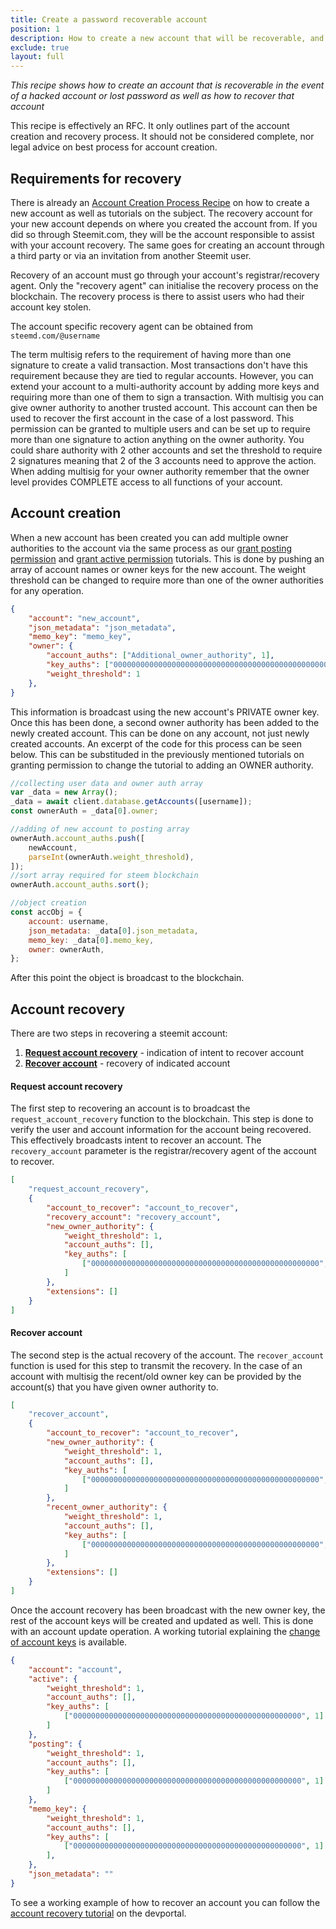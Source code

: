 ```yaml
---
title: Create a password recoverable account
position: 1
description: How to create a new account that will be recoverable, and how to recover your account
exclude: true
layout: full
---
```


_This recipe shows how to create an account that is recoverable in the event of a hacked account or lost password as well as how to recover that account_

This recipe is effectively an RFC. It only outlines part of the account creation and recovery process. It should not be considered complete, nor legal advice on best process for account creation.

## Requirements for recovery

There is already an [Account Creation Process Recipe](https://developers.steem.io/tutorials-recipes/account-creation-process) on how to create a new account as well as tutorials on the subject. The recovery account for your new account depends on where you created the account from. If you did so through Steemit.com, they will be the account responsible to assist with your account recovery. The same goes for creating an account through a third party or via an invitation from another Steemit user.

Recovery of an account must go through your account's registrar/recovery agent. Only the "recovery agent" can initialise the recovery process on the blockchain. The recovery process is there to assist users who had their account key stolen.

The account specific recovery agent can be obtained from `steemd.com/@username`

The term multisig refers to the requirement of having more than one signature to create a valid transaction. Most transactions don't have this requirement because they are tied to regular accounts. However, you can extend your account to a multi-authority account by adding more keys and requiring more than one of them to sign a transaction. With multisig you can give owner authority to another trusted account. This account can then be used to recover the first account in the case of a lost password. This permission can be granted to multiple users and can be set up to require more than one signature to action anything on the owner authority. You could share authority with 2 other accounts and set the threshold to require 2 signatures meaning that 2 of the 3 accounts need to approve the action. When adding multisig for your owner authority remember that the owner level provides COMPLETE access to all functions of your account.

## Account creation

When a new account has been created you can add multiple owner authorities to the account via the same process as our [grant posting permission](https://developers.steem.io/tutorials-javascript/grant_posting_permission) and [grant active permission](https://developers.steem.io/tutorials-javascript/grant_active_permission) tutorials. This is done by pushing an array of account names or owner keys for the new account. The weight threshold can be changed to require more than one of the owner authorities for any operation.

```json
{
    "account": "new_account",
    "json_metadata": "json_metadata",
    "memo_key": "memo_key",
    "owner": {
        "account_auths": ["Additional_owner_authority", 1],
        "key_auths": ["000000000000000000000000000000000000000000000000000", 1],
        "weight_threshold": 1
    },
}
```

This information is broadcast using the new account's PRIVATE owner key. Once this has been done, a second owner authority has been added to the newly created account. This can be done on any account, not just newly created accounts. An excerpt of the code for this process can be seen below. This can be substituded in the previously mentioned tutorials on granting permission to change the tutorial to adding an OWNER authority.

```javascript
//collecting user data and owner auth array
var _data = new Array();
_data = await client.database.getAccounts([username]);
const ownerAuth = _data[0].owner;

//adding of new account to posting array
ownerAuth.account_auths.push([
    newAccount,
    parseInt(ownerAuth.weight_threshold),
]);
//sort array required for steem blockchain
ownerAuth.account_auths.sort();

//object creation
const accObj = {
    account: username,
    json_metadata: _data[0].json_metadata,
    memo_key: _data[0].memo_key,
    owner: ownerAuth,
};
```

After this point the object is broadcast to the blockchain.

## Account recovery

There are two steps in recovering a steemit account:

1.  [**Request account recovery**](#request) - indication of intent to recover account
1.  [**Recover account**](#recover) - recovery of indicated account

#### Request account recovery <a name="request"></a>

The first step to recovering an account is to broadcast the `request_account_recovery` function to the blockchain. This step is done to verify the user and account information for the account being recovered. This effectively broadcasts intent to recover an account. The `recovery_account` parameter is the registrar/recovery agent of the account to recover.

```json
[
    "request_account_recovery",
    {
        "account_to_recover": "account_to_recover",
        "recovery_account": "recovery_account",
        "new_owner_authority": {
            "weight_threshold": 1,
            "account_auths": [],
            "key_auths": [
                ["000000000000000000000000000000000000000000000000000", 1]
            ]
        },
        "extensions": []
    }
]
```

#### Recover account <a name="recover"></a>

The second step is the actual recovery of the account. The `recover_account` function is used for this step to transmit the recovery. In the case of an account with multisig the recent/old owner key can be provided by the account(s) that you have given owner authority to.

```json
[
    "recover_account",
    {
        "account_to_recover": "account_to_recover",
        "new_owner_authority": {
            "weight_threshold": 1,
            "account_auths": [],
            "key_auths": [
                ["000000000000000000000000000000000000000000000000000", 1]
            ]
        },
        "recent_owner_authority": {
            "weight_threshold": 1,
            "account_auths": [],
            "key_auths": [
                ["000000000000000000000000000000000000000000000000000", 1]
            ]
        },
        "extensions": []
    }
]
```

Once the account recovery has been broadcast with the new owner key, the rest of the account keys will be created and updated as well. This is done with an account update operation. A working tutorial explaining the [change of account keys](https://developers.steem.io/tutorials-python/password_key_change) is available.

```json
{
    "account": "account",
    "active": {
        "weight_threshold": 1,
        "account_auths": [],
        "key_auths": [
            ["000000000000000000000000000000000000000000000000000", 1]
        ]
    },
    "posting": {
        "weight_threshold": 1,
        "account_auths": [],
        "key_auths": [
            ["000000000000000000000000000000000000000000000000000", 1]
        ]
    },
    "memo_key": {
        "weight_threshold": 1,
        "account_auths": [],
        "key_auths": [
            ["000000000000000000000000000000000000000000000000000", 1]
        ],
    },
    "json_metadata": ""
}
```

To see a working example of how to recover an account you can follow the [account recovery tutorial](https://developers.steem.io/tutorials/#tutorials-python) on the devportal.

